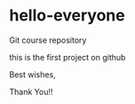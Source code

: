 # hello-everyone
Git course repository

this is the first project on github

Best wishes,

Thank You!!
